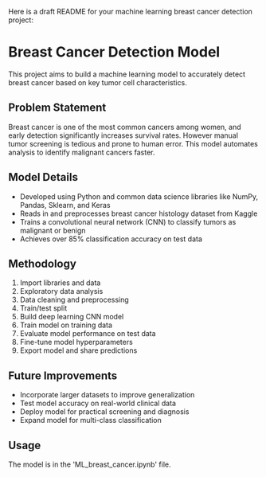Here is a draft README for your machine learning breast cancer detection project:

# Breast Cancer Detection Model

This project aims to build a machine learning model to accurately detect breast cancer based on key tumor cell characteristics.

## Problem Statement

Breast cancer is one of the most common cancers among women, and early detection significantly increases survival rates. However manual tumor screening is tedious and prone to human error. This model automates analysis to identify malignant cancers faster.  

## Model Details

- Developed using Python and common data science libraries like NumPy, Pandas, Sklearn, and Keras
- Reads in and preprocesses breast cancer histology dataset from Kaggle
- Trains a convolutional neural network (CNN) to classify tumors as malignant or benign
- Achieves over 85% classification accuracy on test data

## Methodology

1. Import libraries and data
2. Exploratory data analysis  
3. Data cleaning and preprocessing
4. Train/test split
5. Build deep learning CNN model 
6. Train model on training data
7. Evaluate model performance on test data
8. Fine-tune model hyperparameters
9. Export model and share predictions

## Future Improvements

- Incorporate larger datasets to improve generalization 
- Test model accuracy on real-world clinical data
- Deploy model for practical screening and diagnosis
- Expand model for multi-class classification

## Usage

The model is in the 'ML_breast_cancer.ipynb' file.
